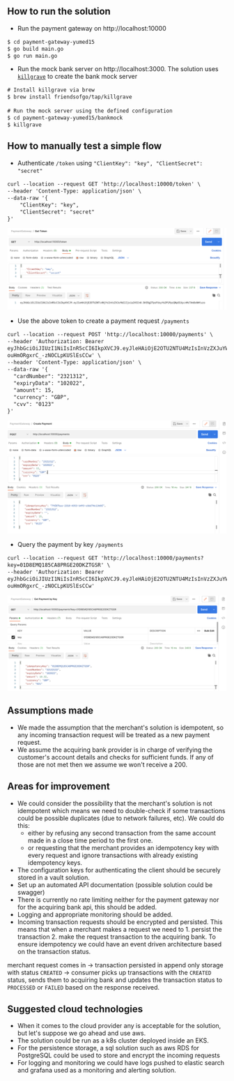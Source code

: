 ## How to run the solution

- Run the payment gateway on http://localhost:10000
```
$ cd payment-gateway-yumed15
$ go build main.go
$ go run main.go
```

- Run the mock bank server on http://localhost:3000. The solution uses [`killgrave`](https://github.com/friendsofgo/killgrave) to create the bank mock server
```
# Install killgrave via brew
$ brew install friendsofgo/tap/killgrave

# Run the mock server using the defined configuration
$ cd payment-gateway-yumed15/bankmock
$ killgrave
```

## How to manually test a simple flow
- Authenticate `/token` using `"ClientKey": "key", "ClientSecret": "secret"`
```
curl --location --request GET 'http://localhost:10000/token' \
--header 'Content-Type: application/json' \
--data-raw '{
    "ClientKey": "key",
    "ClientSecret": "secret"
}'
```
![Get Token](static/token.png)

- Use the above token to create a payment request `/payments`
```
curl --location --request POST 'http://localhost:10000/payments' \
--header 'Authorization: Bearer eyJhbGciOiJIUzI1NiIsInR5cCI6IkpXVCJ9.eyJleHAiOjE2OTU2NTU4MzIsInVzZXJuYW1lIjoia2V5In0.VAppBaJ5sEymnsJ-ouHmORgxrC_-zNOCLpKUSlEsCCw' \
--header 'Content-Type: application/json' \
--data-raw '{
  "cardNumber": "2321312",
  "expiryData": "102022",
  "amount": 15,
  "currency": "GBP",
  "cvv": "0123"
}'
```
![Create Payment](static/create-payment.png)

- Query the payment by key `/payments`
```
curl --location --request GET 'http://localhost:10000/payments?key=01D8EMQ185CA8PRGE20DKZTGSR' \
--header 'Authorization: Bearer eyJhbGciOiJIUzI1NiIsInR5cCI6IkpXVCJ9.eyJleHAiOjE2OTU2NTU4MzIsInVzZXJuYW1lIjoia2V5In0.VAppBaJ5sEymnsJ-ouHmORgxrC_-zNOCLpKUSlEsCCw'
```
![Get payment by id](static/get-payment-by-id.png)


## Assumptions made
- We made the assumption that the merchant's solution is idempotent, so any incoming transaction request will be treated as a new payment request.
- We assume the acquiring bank provider is in charge of verifying the customer's account details and checks for sufficient funds. If any of those are not met then we assume we won't receive a 200.

## Areas for improvement
- We could consider the possibility that the merchant's solution is not idempotent which means we need to double-check if some transactions could be possible duplicates (due to network failures, etc). We could do this: 
  - either by refusing any second transaction from the same account made in a close time period to the first one. 
  - or requesting that the merchant provides an idempotency key with every request and ignore transactions with already existing idempotency keys.
- The configuration keys for authenticating the client should be securely stored in a vault solution.
- Set up an automated API documentation (possible solution could be swagger)
- There is currently no rate limiting neither for the payment gateway nor for the acquiring bank api, this should be added.
- Logging and appropriate monitoring should be added. 
- Incoming transaction requests should be encrypted and persisted. This means that when a merchant makes a request we need to 1. persist the transaction 2. make the request transaction to the acquiring bank. To ensure idempotency we could have an event driven architecture based on the transaction status.

merchant request comes in -> transaction persisted in append only storage with status `CREATED` -> consumer picks up transactions with the `CREATED` status, sends them to acquiring bank and updates the transaction status to `PROCESSED` or `FAILED` based on the response received.

## Suggested cloud technologies 
- When it comes to the cloud provider any is acceptable for the solution, but let's suppose we go ahead and use aws. 
- The solution could be run as a k8s cluster deployed inside an EKS.
- For the persistence storage, a sql solution such as aws RDS for PostgreSQL could be used to store and encrypt the incoming requests
- For logging and monitoring we could have logs pushed to elastic search and grafana used as a monitoring and alerting solution.